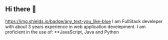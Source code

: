 ## Hi there 👋
https://img.shields.io/badge/any_text-you_like-blue
I am FullStack develeper with about 3 years experience in web application develepment.
I am proficient in the use of:
**JavaScript, Java and Python
